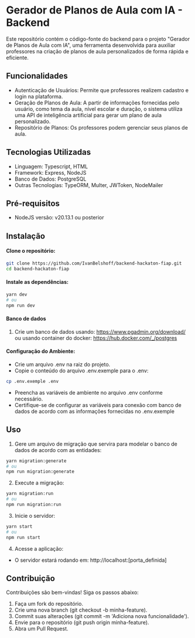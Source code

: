 # Gerador de Planos de Aula com IA - Backend

Este repositório contém o código-fonte do backend para o projeto "Gerador de Planos de Aula com IA", uma ferramenta desenvolvida para auxiliar professores na criação de planos de aula personalizados de forma rápida e eficiente.

## Funcionalidades
- Autenticação de Usuários: Permite que professores realizem cadastro e login na plataforma.
- Geração de Planos de Aula: A partir de informações fornecidas pelo usuário, como tema da aula, nível escolar e duração, o sistema utiliza uma API de inteligência artificial para gerar um plano de aula personalizado.
- Repositório de Planos: Os professores podem gerenciar seus planos de aula.

## Tecnologias Utilizadas

- Linguagem: Typescript, HTML
- Framework:  Express, NodeJS
- Banco de Dados: PostgreSQL
- Outras Tecnologias: TypeORM, Multer, JWToken, NodeMailer

## Pré-requisitos
- NodeJS versão: v20.13.1 ou posterior

## Instalação
#### Clone o repositório:

```bash
git clone https://github.com/IvanBelshoff/backend-hackaton-fiap.git
cd backend-hackaton-fiap
```

#### Instale as dependências:

```bash
yarn dev
# ou
npm run dev
```
#### Banco de dados

1. Crie um banco de dados usando: https://www.pgadmin.org/download/ 
ou usando container do docker: https://hub.docker.com/_/postgres

#### Configuração do Ambiente:

- Crie um arquivo .env na raiz do projeto.
- Copie o conteúdo do arquivo .env.exemple para o .env:

```bash
cp .env.exemple .env
```
- Preencha as variáveis de ambiente no arquivo .env conforme necessário.
- Certifique-se de configurar as variáveis para conexão com banco de dados de acordo com as informações fornecidas no .env.exemple

## Uso

1. Gere um arquivo de migração que servira para modelar o banco de dados de acordo com as entidades:

```bash
yarn migration:generate
# ou
npm run migration:generate
```

2. Execute a migração:

```bash
yarn migration:run
# ou
npm run migration:run
```

3. Inicie o servidor:

```bash
yarn start
# ou
npm run start
```
4. Acesse a aplicação:

- O servidor estará rodando em: http://localhost:[porta_definida]

## Contribuição
Contribuições são bem-vindas! Siga os passos abaixo:

1. Faça um fork do repositório.
2. Crie uma nova branch (git checkout -b minha-feature).
3. Commit suas alterações (git commit -m 'Adiciona nova funcionalidade').
4. Envie para o repositório (git push origin minha-feature).
5. Abra um Pull Request.
